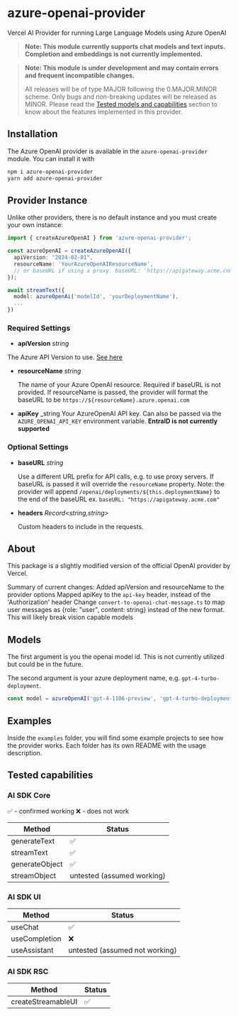 # azure-openai-provider

Vercel AI Provider for running Large Language Models using Azure OpenAI

> **Note: This module currently supports chat models and text inputs. Completion and embeddings is not currently implemented.**

> **Note: This module is under development and may contain errors and frequent incompatible changes.**
>
> All releases will be of type MAJOR following the 0.MAJOR.MINOR scheme. Only bugs and non-breaking updates will be released as MINOR.
> Please read the [Tested models and capabilities](#tested-models-and-capabilities) section to know about the features
> implemented in this provider.

## Installation

The Azure OpenAI provider is available in the `azure-openai-provider` module. You can install it with

```bash
npm i azure-openai-provider
yarn add azure-openai-provider
```

## Provider Instance

Unlike other providers, there is no default instance and you must create your own instance:

```ts
import { createAzureOpenAI } from 'azure-openai-provider';

const azureOpenAI = createAzureOpenAI({
  apiVersion: "2024-02-01",
  resourceName: 'YourAzureOpenAIResourceName',
  // or baseURL if using a proxy. baseURL: 'https://apigateway.acme.com'
});

await streamText({
  model: azureOpenAi('modelId', 'yourDeploymentName'),
  ...
})

```

### Required Settings

- **apiVersion** _string_

The Azure API Version to use. [See here](https://learn.microsoft.com/en-us/azure/ai-services/openai/reference#chat-completions)

- **resourceName** _string_

  The name of your Azure OpenAI resource. Required if baseURL is not provided. If resourceName is passed, the provider will format the baseURL to be `https://${resourceName}.azure.openai.com`

- **apiKey** \_string
  Your AzureOpenAI API key. Can also be passed via the `AZURE_OPENAI_API_KEY` environment variable. **EntraID is not currently supported**

### Optional Settings

- **baseURL** _string_

  Use a different URL prefix for API calls, e.g. to use proxy servers.
  If baseURL is passed it will override the `resourceName` property.
  Note: the provider will append `/openai/deployments/${this.deploymentName}` to the end of the baseURL
  ex. `baseURL: "https://apigateway.acme.com"`

- **headers** _Record<string,string>_

  Custom headers to include in the requests.

## About

This package is a slightly modified version of the official OpenAI provider by Vercel.

Summary of current changes:
Added apiVersion and resourceName to the provider options
Mapped apiKey to the `api-key` header, instead of the 'Authorization' header
Change `convert-to-openai-chat-message.ts` to map user messages as {role: "user", content: string} instead of the new format. This will likely break vision capable models

## Models

The first argument is you the openai model id. This is not currently utilized but could be in the future.

The second argument is your azure deployment name, e.g. `gpt-4-turbo-deployment`.

```ts
const model = azureOpenAI('gpt-4-1106-preview', 'gpt-4-turbo-deployment');
```

## Examples

Inside the `examples` folder, you will find some example projects to see how the provider works. Each folder
has its own README with the usage description.

## Tested capabilities

### AI SDK Core

✅ - confirmed working
❌ - does not work

| Method         | Status                     |
| -------------- | -------------------------- |
| generateText   | ✅                         |
| streamText     | ✅                         |
| generateObject | ✅                         |
| streamObject   | untested (assumed working) |

### AI SDK UI

| Method        | Status                         |
| ------------- | ------------------------------ |
| useChat       | ✅                             |
| useCompletion | ❌                             |
| useAssistant  | untested (assumed not working) |

### AI SDK RSC

| Method             | Status |
| ------------------ | ------ |
| createStreamableUI | ✅     |
